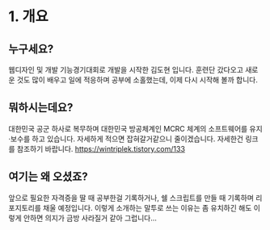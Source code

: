 # 1. 개요
## 누구세요?
 웹디자인 및 개발 기능경기대회로 개발을 시작한 김도현 입니다. 훈련단 갔다오고 새로운 것도 많이 배우고 일에 적응하며 공부에 소홀했는데, 이제 다시 시작해 볼까 합니다.

## 뭐하시는데요?
 대한민국 공군 하사로 복무하며 대한민국 방공체계인 MCRC 체계의 소프트웨어를 유지·보수를 하고 있습니다. 자세하게 적으면 잡혀갈거같으니 줄이겠습니다. 자세한건 링크를 참조하기 바랍니다. <https://wintriplek.tistory.com/133>

## 여기는 왜 오셨죠?
 앞으로 필요한 자격증을 딸 때 공부한걸 기록하거나, 쉘 스크립트를 만들 때 기록하며 리포지토리를 채울 예정입니다. 이렇게 소개하는 말투로 쓰는 이유는 좀 유치하긴 해도 이렇게 안하면 의지가 금방 사라질거 같아 그럽니다...